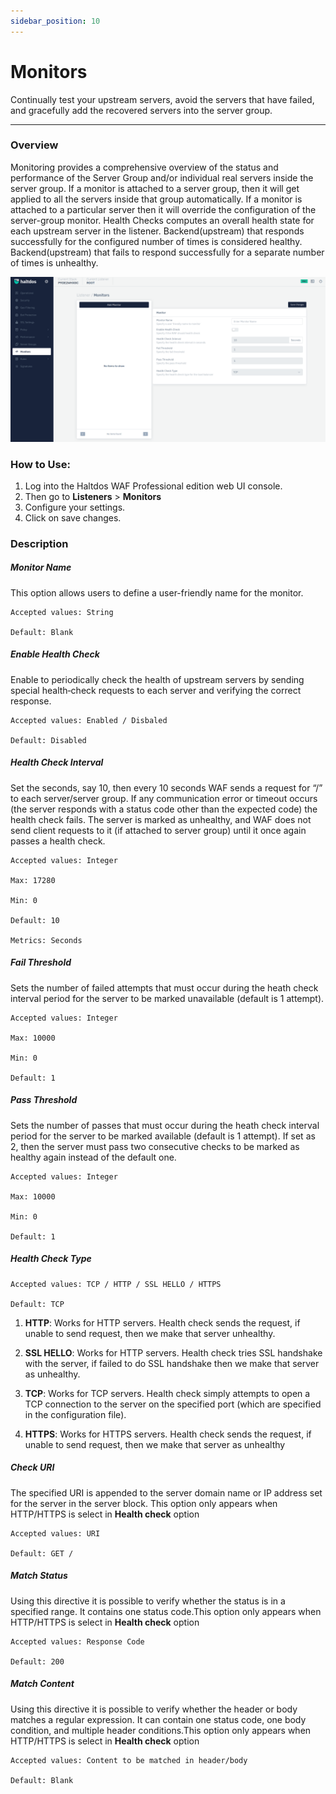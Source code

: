 ```yaml
---
sidebar_position: 10
---
```




# Monitors


Continually test your upstream servers, avoid the servers that have failed, and gracefully add the recovered servers into the server group.

---
### Overview

Monitoring provides a comprehensive overview of the status and performance of the Server Group and/or individual real servers inside the server group. If a monitor is attached to a server group, then it will get applied to all the servers inside that group automatically. If a monitor is attached to a particular server then it will override the configuration of the server-group monitor. Health Checks computes an overall health state for each upstream server in the listener. Backend(upstream) that responds successfully for the configured number of times is considered healthy. Backend(upstream) that fails to respond successfully for a separate number of times is unhealthy.

![monitors](/img/pro-waf/docs/monitors.png)

### How to Use:
1. Log into the Haltdos WAF Professional edition web UI console.
2. Then go to **Listeners** > **Monitors**
3. Configure your settings.
4. Click on save changes.

### Description

##### **Monitor Name**

This option allows users to define a user-friendly name for the monitor.

    Accepted values: String

    Default: Blank  

##### **Enable Health Check**
Enable to periodically check the health of upstream servers by sending special health‑check requests to each server and verifying the correct response.

    Accepted values: Enabled / Disbaled

    Default: Disabled 

##### **Health Check Interval**
Set the seconds, say 10, then every 10 seconds WAF sends a request for “/” to each server/server group. If any communication error or timeout occurs (the server responds with a status code other than the expected code) the health check fails. The server is marked as unhealthy, and WAF does not send client requests to it (if attached to server group) until it once again passes a health check.

    Accepted values: Integer

    Max: 17280

    Min: 0

    Default: 10  

    Metrics: Seconds

##### **Fail Threshold**
Sets the number of failed attempts that must occur during the heath check interval period for the server to be marked unavailable (default is 1 attempt).

    Accepted values: Integer

    Max: 10000

    Min: 0

    Default: 1  

##### **Pass Threshold**
Sets the number of passes that must occur during the heath check interval period for the server to be marked available (default is 1 attempt). If set as 2, then the server must pass two consecutive checks to be marked as healthy again instead of the default one.

    Accepted values: Integer

    Max: 10000

    Min: 0

    Default: 1  

##### **Health Check Type**

    Accepted values: TCP / HTTP / SSL HELLO / HTTPS

    Default: TCP  

1. **HTTP**: Works for HTTP servers. Health check sends the request, if unable to send request, then we make that server unhealthy.

2. **SSL HELLO**: Works for HTTP servers. Health check tries SSL handshake with the server, if failed to do SSL handshake then we make that server as unhealthy.

3. **TCP**: Works for TCP servers. Health check simply attempts to open a TCP connection to the server on the specified port (which are specified in the configuration file).

4. **HTTPS**: Works for HTTPS servers. Health check sends the request, if unable to send request, then we make that server as unhealthy

##### **Check URI**
The specified URI is appended to the server domain name or IP address set for the server in the server block. This option only appears when HTTP/HTTPS is select in **Health check** option

    Accepted values: URI

    Default: GET / 

##### **Match Status**
Using this directive it is possible to verify whether the status is in a specified range. It contains one status code.This option only appears when HTTP/HTTPS is select in **Health check** option

    Accepted values: Response Code

    Default: 200  

##### **Match Content**
Using this directive it is possible to verify whether the header or body matches a regular expression. It can contain one status code, one body condition, and multiple header conditions.This option only appears when HTTP/HTTPS is select in **Health check** option

    Accepted values: Content to be matched in header/body

    Default: Blank





